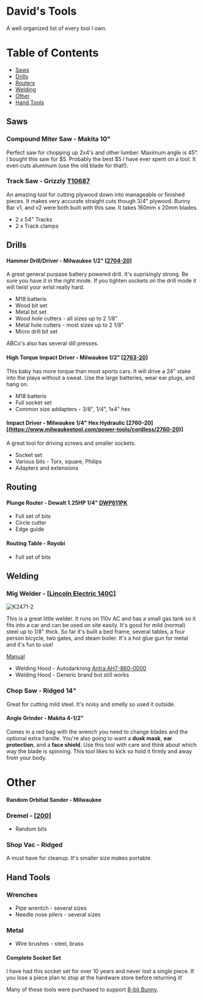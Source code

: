 # David's Tools
A well organized list of every tool I own.

# Table of Contents

* [Saws](#saws)
* [Drills](#drills)
* [Routers](#routers)
* [Welding](#welding)
* [Other](#other)
* [Hand Tools](#hand-tools)


## Saws

### Compound Miter Saw - Makita 10"

Perfect saw for chopping up 2x4's and other lumber. Maximum angle is 45°. I bought this saw for $5. Probably the best $5 I have ever spent on a tool. It even cuts aluminum (use the old blade for that!). 

### Track Saw - Grizzly [T10687]((http://www.grizzly.com/products/T25552?utm_campaign=zPage&utm_source=grizzly.com))

An amazing tool for cutting plywood down into manageable or finished pieces. It makes very accurate straight cuts though 3/4" plywood. Bunny Bar v1, and v2 were both built with this saw. It takes 160mm x 20mm blades.

* 2 x 54" Tracks
* 2 x Track clamps



## Drills

#### Hammer Drill/Driver - Milwaukee 1/2" [[2704-20](https://www.milwaukeetool.com/power-tools/cordless/2704-20)]

A great general purpase battery powered drill. It's suprisingly strong. Be sure you have it in the right mode. If you tighten sockets on the drill mode it will twist your wrist really hard.

* M18 batteris
* Wood bit set
* Metal bit set
* Wood hole cutters - all sizes up to 2 1/8"
* Metal hole cutters - most sizes up to 2 1/8"
* Micro drill bit set

ABCo's also has several dill presses.

#### High Torque Impact Driver - Milwaukee 1/2" [[2763-20](https://www.milwaukeetool.com/power-tools/cordless/2763-20)]

This baby has more torque than most sports cars. It will drive a 24" stake into the playa without a sweat. Use the large batteries, wear ear plugs, and hang on.

* M18 batteris
* Full socket set
* Common size addapters - 3/8", 1/4", 1x4" hex

#### Impact Driver - Milwaukee 1/4" Hex Hydraulic [2760-20][(https://www.milwaukeetool.com/power-tools/cordless/2760-20)]

A great tool for driving screws and smaller sockets.

* Socket set
* Various bits - Torx, square, Philips
* Adapters and extensions

## Routing

#### Plunge Router - Dewalt 1.25HP 1/4" [DWP611PK](http://www.dewalt.com/products/power-tools/routers-planers-and-joiners/routers/114-hp-max-torque-variable-speed-compact-router-combo-kit-with-leds/dwp611pk)

* Full set of bits
* Circle cutter
* Edge guide

#### Routing Table - Royobi

* Full set of bits

## Welding

### Mig Welder - [[Lincoln Electric 140C](http://www.lincolnelectric.com/en-us/Equipment/Pages/product.aspx?product=K2471-2(LincolnElectric))]

![K2471-2](http://assets.lincolnelectric.com/assets/global/Products/K2471-2/300x300.jpg)

This is a great little welder. It runs on 110v AC and has a small gas tank so it fits into a car and can be used on site easily. It's good for mild (normal) steel up to 1/8" thick. So far it's built a bed frame, several tables, a four person bicycle, two gates, and steam boiler. It's a hot glue gun for metal and it's fun to use!

[Manual](http://www.lincolnelectric.com/assets/servicenavigator-public/lincoln3/imt10099.pdf)

* Welding Hood - Autodarkning [Antra AH7-860-0000](http://weldinghelmetcenter.com/antra-ah7-860-0000-welding-helmet-review/)
* Welding Hood - Generic brand but still works

### Chop Saw - Ridged 14"

Great for cutting mild steel. It's noisy and smelly so used it outside.

#### Angle Grinder - Makita 4-1/2"

Comes in a red bag with the wrench you need to change blades and the optional extra handle. You're also going to want a **dusk mask**, **ear protection**, and a **face shield**. Use this tool with care and think about which way the blade is spinning. This tool likes to kick so hold it firmly and away from your body.

# Other

#### Random Orbitial Sander - Milwaukee

### Dremel - [[200](https://www.dremel.com/en_US/products/-/show-product/tools/200-series-rotary-tool)]

* Random bits

### Shop Vac - Ridged

A must have for cleanup. It's smaller size makes portable.

## Hand Tools


### Wrenches

* Pipe wrentch - several sizes
* Needle nose pilers - several sizes

### Metal

* Wire brushes - steel, brass


#### Complete Socket Set

I have had this socket set for over 10 years and never lost a single piece. If you lose a piece plan to stop at the hardware store before returning it!


Many of these tools were purchased to support [8-bit Bunny](https://www.facebook.com/groups/8bitbunnybar/).
